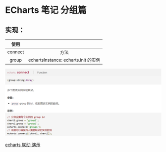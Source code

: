# ECharts 笔记 分组篇

## 实现：

|  使用   |                                      |
| :-----: | :----------------------------------: |
| connect |                 方法                 |
|  group  | echartsInstance: echarts.init 的实例 |

![1570522483307](images/1570522483307.png)

[echarts 联动 演示](https://dixinl.github.io/Essay/example/echarts-connect/index.html)

